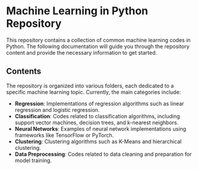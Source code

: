 # Machine Learning in Python Repository

This repository contains a collection of common machine learning codes in Python. The following documentation will guide you through the repository content and provide the necessary information to get started.

## Contents

The repository is organized into various folders, each dedicated to a specific machine learning topic. Currently, the main categories include:

- **Regression**: Implementations of regression algorithms such as linear regression and logistic regression.
- **Classification**: Codes related to classification algorithms, including support vector machines, decision trees, and k-nearest neighbors.
- **Neural Networks**: Examples of neural network implementations using frameworks like TensorFlow or PyTorch.
- **Clustering**: Clustering algorithms such as K-Means and hierarchical clustering.
- **Data Preprocessing**: Codes related to data cleaning and preparation for model training.
